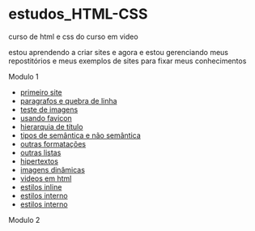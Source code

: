 # estudos_HTML-CSS

curso de html e css do curso em video

estou aprendendo a criar sites e agora e estou gerenciando meus repostitórios e meus exemplos de sites para fixar meus conhecimentos
 

Modulo 1
<ul>
   <li><a href="https://ygorhenriquelima.github.io/estudos_HTML-CSS/exercicios/ex001/index.html">primeiro site</a></li>
   <li><a href="https://ygorhenriquelima.github.io/estudos_HTML-CSS/exercicios/ex002/index.html">paragrafos e quebra de linha</a></li>
   <li><a href="https://ygorhenriquelima.github.io/estudos_HTML-CSS/exercicios/ex003/index.html">teste de imagens</a></li>
   <li><a href="https://ygorhenriquelima.github.io/estudos_HTML-CSS/exercicios/ex004/index.html"> usando favicon</a></li>
   <li><a href="https://ygorhenriquelima.github.io/estudos_HTML-CSS/exercicios/ex006/index.html">hierarquia de título</a></li>
   <li><a href="https://ygorhenriquelima.github.io/estudos_HTML-CSS/exercicios/ex008a/index.html">tipos de semântica e não semântica</a></li>
   <li><a href="https://ygorhenriquelima.github.io/estudos_HTML-CSS/exercicios/ex008b/index.html">outras formatações</a></li>
   <li><a href="https://ygorhenriquelima.github.io/estudos_HTML-CSS/exercicios/ex009/index.html">outras listas</a></li>
   <li><a href="https://ygorhenriquelima.github.io/estudos_HTML-CSS/exercicios/ex010/index.html">hipertextos</a></li>
   <li><a href="https://ygorhenriquelima.github.io/estudos_HTML-CSS/exercicios/ex011/index.html">imagens dinâmicas</a></li>
   <li><a href="https://ygorhenriquelima.github.io/estudos_HTML-CSS/exercicios/ex012/index.html">videos em html</a></li>
   <li><a href="https://ygorhenriquelima.github.io/estudos_HTML-CSS/exercicios/ex013/index.html">estilos inline</a></li>
   <li><a href="https://ygorhenriquelima.github.io/estudos_HTML-CSS/exercicios/ex014/index.html">estilos interno</a></li>
   <li><a href="https://ygorhenriquelima.github.io/estudos_HTML-CSS/exercicios/ex016/exemplos/cor01.html">estilos interno</a></li>
</ul>


Modulo 2

